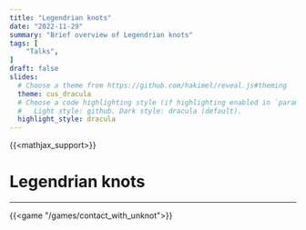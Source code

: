 ```yaml
---
title: "Legendrian knots"
date: "2022-11-29"
summary: "Brief overview of Legendrian knots"
tags: [
    "Talks",
]
draft: false
slides:
  # Choose a theme from https://github.com/hakimel/reveal.js#theming
  theme: cus_dracula
  # Choose a code highlighting style (if highlighting enabled in `params.toml`)
  #   Light style: github. Dark style: dracula (default).
  highlight_style: dracula
---
```


{{<mathjax_support>}}

<p hidden>
`\(\newcommand{\N}{\mathbb{N}}
\newcommand{\Z}{\mathbb{Z}}
\newcommand{\Q}{\mathbb{Q}}
\newcommand{\R}{\mathbb{R}}
\newcommand{\LP}{\left(}
\newcommand{\RP}{\right)}
\newcommand{\LS}{\left\lbrace}
\newcommand{\RS}{\right\rbrace}
\newcommand{\LA}{\left\langle}
\newcommand{\RA}{\right\rangle}
\newcommand{\LB}{\left[}
\newcommand{\RB}{\right]}
\newcommand{\MM}{\ \middle|\ }
\newcommand{\abs}[1]{\left\vert#1\right\vert}
\newcommand{\msr}[1]{m\left(#1\right)}
\require{color}\)`
</p>


# Legendrian knots


---
{{<game "/games/contact_with_unknot">}}

